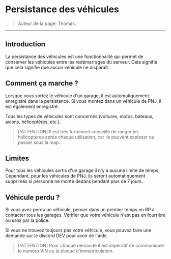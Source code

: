 # Persistance des véhicules

> Auteur de la page: Thomas.

---

## Introduction

La persistance des véhicules est une fonctionnalité qui permet de conserver les véhicules entre les redémarrages du serveur. Cela signifie que cela signifie que aucun véhicule ne disparaît.

## Comment ça marche ?

Lorsque vous sortez le véhicule d'un garage, il est automatiquement enregistré dans la persistance. Si vous montez dans un véhicule de PNJ, il est également enregistré.

Tous les types de véhicules sont concernés (voitures, motos, bateaux, avions, hélicoptères, etc.).

> [!ATTENTION]
> Il est très fortement conseillé de ranger les hélicoptères après chaque utilisation, car ils peuvent exploser ou passer sous la map.

## Limites

Pour tous les véhicules sortis d'un garage il n'y a aucune limite de temps. Cependant, pour les véhicules de PNJ, ils seront automatiquement supprimés si personne ne monte dedans pendant plus de 7 jours.


## Véhicule perdu ?

Si vous avez perdu un véhicule, penser dans un premier temps en RP à contacter tous les garages. Vérifier que votre véhicule n'est pas en fourrière ou saisi par la police.

Si vous ne trouvez toujours pas votre véhicule, vous pouvez faire une demande sur le discord DEV pour avoir de l'aide.

> [!ATTENTION]
> Pour chaque demande il est impératif de communiquer le numéro VIN ou la plaque d'immatriculation.

